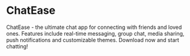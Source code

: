 # ChatEase
ChatEase - the ultimate chat app for connecting with friends and loved ones. Features include real-time messaging, group chat, media sharing, push notifications and customizable themes. Download now and start chatting!
